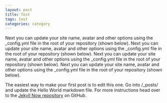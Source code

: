 ```yaml
---
layout: post
title: Test
tags: test
categories: category
---
```


Next you can update your site name, avatar and other options using the _config.yml file in the root of your repository (shown below). Next you can update your site name, avatar and other options using the _config.yml file in the root of your repository (shown below). Next you can update your site name, avatar and other options using the _config.yml file in the root of your repository (shown below). Next you can update your site name, avatar and other options using the _config.yml file in the root of your repository (shown below).

The easiest way to make your first post is to edit this one. Go into /_posts/ and update the Hello World markdown file. For more instructions head over to the [Jekyll Now repository](https://github.com/barryclark/jekyll-now) on GitHub.
